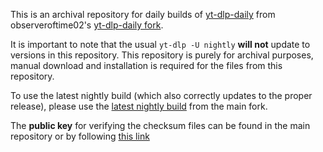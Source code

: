 This is an archival repository for daily builds of [yt-dlp-daily](https://github.com/observeroftime02/yt-dlp-daily "yt-dlp-daily") from observeroftime02's [yt-dlp-daily fork](https://github.com/observeroftime02/yt-dlp-daily "yt-dlp-daily fork"). 

It is important to note that the usual `yt-dlp -U nightly` **will not** update to versions in this repository. This repository is purely for archival purposes, manual download and installation is required for the files from this repository.

To use the latest nightly build (which also correctly updates to the proper release), please use the [latest nightly build](https://github.com/observeroftime02/yt-dlp-daily/releases/latest) from the main fork.

The **public key** for verifying the checksum files can be found in the main repository or by following [this link](https://github.com/observeroftime02/yt-dlp-daily/blob/master/observeroftime02_0x519EA8F3_public.asc)
